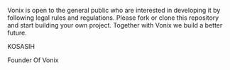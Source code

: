 Vonix is ​​open to the general public who are interested in developing it by following legal rules and regulations. 
Please fork or clone this repository and start building your own project. 
Together with Vonix we build a better future.

KOSASIH

Founder Of Vonix
